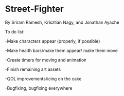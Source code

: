 # Street-Fighter
By Sriram Ramesh, Krisztian Nagy, and Jonathan Ayache



To do list:

-Make characters appear (properly, if possible)

-Make health bars/make them appear/ make them move

-Create timers for moving and animation

-Finish remaining art assets

-QOL improvements/icing on the cake

-Bugfixing, bugfixing everywhere

